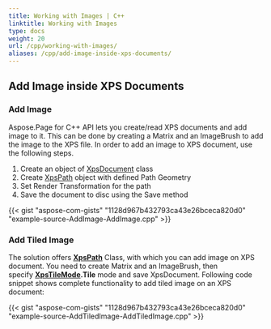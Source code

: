 ```yaml
---
title: Working with Images | C++
linktitle: Working with Images
type: docs
weight: 20
url: /cpp/working-with-images/
aliases: /cpp/add-image-inside-xps-documents/
---
```


## **Add Image inside XPS Documents**

### **Add Image**
Aspose.Page for C++ API lets you create/read XPS documents and add image to it. This can be done by creating a Matrix and an ImageBrush to add the image to the XPS file. In order to add an image to XPS document, use the following steps.

1. Create an object of [XpsDocument](https://apireference.aspose.com/page/cpp/class/aspose.page.x_p_s.xps_document) class
1. Create [XpsPath](https://apireference.aspose.com/page/cpp/class/aspose.page.x_p_s.xps_model.xps_path) object with defined Path Geometry
1. Set Render Transformation for the path
1. Save the document to disc using the Save method


{{< gist "aspose-com-gists" "1128d967b432793ca43e26bceca820d0" "example-source-AddImage-AddImage.cpp" >}}
### **Add Tiled Image**
The solution offers [**XpsPath**](https://apireference.aspose.com/page/cpp/class/aspose.page.x_p_s.xps_model.xps_path) Class, with which you can add image on XPS document. You need to create Matrix and an ImageBrush, then specify [**XpsTileMode**](https://apireference.aspose.com/page/cpp/namespace/aspose.page.x_p_s.xps_model#ab108058633c51d92b4a707c2d60b850e)**.Tile** mode and save XpsDocument. Following code snippet shows complete functionality to add tiled image on an XPS document:

{{< gist "aspose-com-gists" "1128d967b432793ca43e26bceca820d0" "example-source-AddTiledImage-AddTiledImage.cpp" >}}

